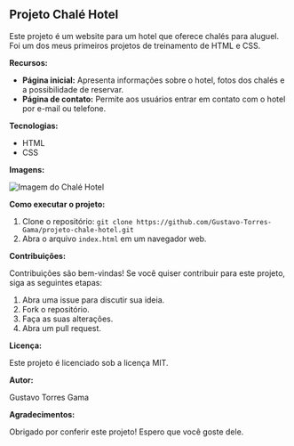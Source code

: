 ## Projeto Chalé Hotel

Este projeto é um website para um hotel que oferece chalés para aluguel. Foi um dos meus primeiros projetos de treinamento de HTML e CSS.

**Recursos:**

* **Página inicial:** Apresenta informações sobre o hotel, fotos dos chalés e a possibilidade de reservar.
* **Página de contato:** Permite aos usuários entrar em contato com o hotel por e-mail ou telefone.

**Tecnologias:**

* HTML
* CSS

**Imagens:**

![Imagem do Chalé Hotel](./public/images/example.jpg)

**Como executar o projeto:**

1. Clone o repositório: `git clone https://github.com/Gustavo-Torres-Gama/projeto-chale-hotel.git`
2. Abra o arquivo `index.html` em um navegador web.

**Contribuições:**

Contribuições são bem-vindas! Se você quiser contribuir para este projeto, siga as seguintes etapas:

1. Abra uma issue para discutir sua ideia.
2. Fork o repositório.
3. Faça as suas alterações.
4. Abra um pull request.

**Licença:**

Este projeto é licenciado sob a licença MIT.

**Autor:**

Gustavo Torres Gama

**Agradecimentos:**

Obrigado por conferir este projeto! Espero que você goste dele.
